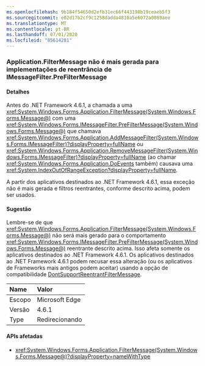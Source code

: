 ```yaml
---
ms.openlocfilehash: 9b184f54650d2efb31ec66f443198b19ceaeb5f3
ms.sourcegitcommit: e02d17b2cf9c1258dadda4810a5e6072a0089aee
ms.translationtype: MT
ms.contentlocale: pt-BR
ms.lasthandoff: 07/01/2020
ms.locfileid: "85614281"
---
```

### <a name="applicationfiltermessage-no-longer-throws-for-re-entrant-implementations-of-imessagefilterprefiltermessage"></a>Application.FilterMessage não é mais gerada para implementações de reentrância de IMessageFilter.PreFilterMessage

#### <a name="details"></a>Detalhes

Antes do .NET Framework 4.6.1, a chamada a uma <xref:System.Windows.Forms.Application.FilterMessage(System.Windows.Forms.Message@)> com uma <xref:System.Windows.Forms.IMessageFilter.PreFilterMessage(System.Windows.Forms.Message@)> que chamava <xref:System.Windows.Forms.Application.AddMessageFilter(System.Windows.Forms.IMessageFilter)?displayProperty=fullName> ou <xref:System.Windows.Forms.Application.RemoveMessageFilter(System.Windows.Forms.IMessageFilter)?displayProperty=fullName> (ao chamar <xref:System.Windows.Forms.Application.DoEvents> também) causava uma <xref:System.IndexOutOfRangeException?displayProperty=fullName>.<p/>A partir dos aplicativos destinados ao .NET Framework 4.6.1, essa exceção não é mais gerada e filtros reentrantes, conforme descrito acima, podem ser usados.

#### <a name="suggestion"></a>Sugestão

Lembre-se de que <xref:System.Windows.Forms.Application.FilterMessage(System.Windows.Forms.Message@)> não será mais gerado para o comportamento <xref:System.Windows.Forms.IMessageFilter.PreFilterMessage(System.Windows.Forms.Message@)> reentrante descrito acima. Isso afeta somente os aplicativos destinados ao .NET Framework 4.6.1. Os aplicativos destinados ao .NET Framework 4.6.1 podem recusar essa alteração (ou os aplicativos de Frameworks mais antigos podem aceitar) usando a opção de compatibilidade [DontSupportReentrantFilterMessage](~/docs/framework/migration-guide/mitigation-custom-imessagefilter-prefiltermessage-implementations.md#mitigation).

| Name          | Valor       |
|:--------------|:------------|
| Escopo         | Microsoft Edge        |
| Versão       | 4.6.1       |
| Type          | Redirecionando |

#### <a name="affected-apis"></a>APIs afetadas

- <xref:System.Windows.Forms.Application.FilterMessage(System.Windows.Forms.Message@)?displayProperty=nameWithType>
